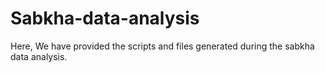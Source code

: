# Sabkha-data-analysis
Here, We have provided the scripts and files generated during the sabkha data analysis.
